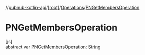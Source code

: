 //[pubnub-kotlin-api](../../../index.md)/[[root]](../index.md)/[Operations](index.md)/[PNGetMembersOperation](-p-n-get-members-operation.md)

# PNGetMembersOperation

[js]\
abstract var [PNGetMembersOperation](-p-n-get-members-operation.md): [String](https://kotlinlang.org/api/latest/jvm/stdlib/kotlin/-string/index.html)
